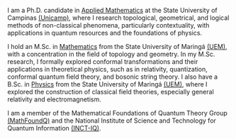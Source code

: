 I am a Ph.D. candidate in [Applied Mathematics](https://www.ime.unicamp.br/en/graduate/applied-mathematics) at the State University of Campinas [(Unicamp)](https://www.unicamp.br/unicamp/), where I research topological, geometrical, and logical methods of non-classical phenomena, particularly contextuality, with applications in quantum resources and the foundations of physics.

I hold an M.Sc. in [Mathematics](http://www.pma.uem.br/website-in-english/home) from the State University of Maringá [(UEM)](https://www.cpr.uem.br/international/index.php/en/), with a concentration in the field of topology and geometry. In my M.Sc. research, I formally explored conformal transformations and their applications in theoretical physics, such as in relativity, quantization, conformal quantum field theory, and bosonic string theory. I also have a B.Sc. in [Physics](http://www.dfi.uem.br/fisica/) from the State University of Maringá [(UEM)](https://www.cpr.uem.br/international/index.php/en/), where I explored the construction of classical field theories, especially general relativity and electromagnetism.

I am a member of the Mathematical Foundations of Quantum Theory Group [(MathFoundQ)](https://www.ime.unicamp.br/~mfq/) and the National Institute of Science and Technology for Quantum Information [(INCT-IQ)](https://inctiq.if.ufrj.br/).
